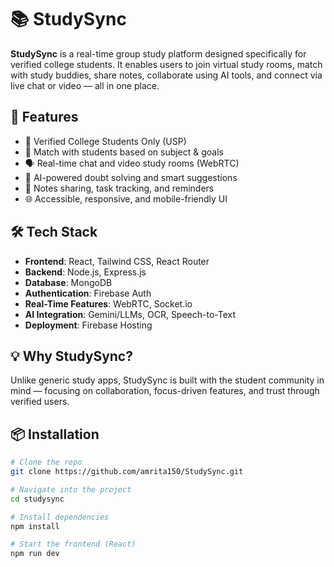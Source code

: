 # 📚 StudySync

**StudySync** is a real-time group study platform designed specifically for verified college students. It enables users to join virtual study rooms, match with study buddies, share notes, collaborate using AI tools, and connect via live chat or video — all in one place.

## 🚀 Features

- 🔐 Verified College Students Only (USP)
- 🤝 Match with students based on subject & goals
- 🗣️ Real-time chat and video study rooms (WebRTC)
- 🧠 AI-powered doubt solving and smart suggestions
- 📄 Notes sharing, task tracking, and reminders
- 🌐 Accessible, responsive, and mobile-friendly UI

## 🛠 Tech Stack

- **Frontend**: React, Tailwind CSS, React Router
- **Backend**: Node.js, Express.js
- **Database**: MongoDB
- **Authentication**: Firebase Auth
- **Real-Time Features**: WebRTC, Socket.io
- **AI Integration**: Gemini/LLMs, OCR, Speech-to-Text
- **Deployment**: Firebase Hosting

## 💡 Why StudySync?

Unlike generic study apps, StudySync is built with the student community in mind — focusing on collaboration, focus-driven features, and trust through verified users.

## 📦 Installation

```bash
# Clone the repo
git clone https://github.com/amrita150/StudySync.git

# Navigate into the project
cd studysync

# Install dependencies
npm install

# Start the frontend (React)
npm run dev
